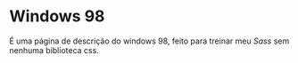 # Windows 98

É uma página de descrição do windows 98, feito para treinar meu *Sass* sem nenhuma biblioteca css. 